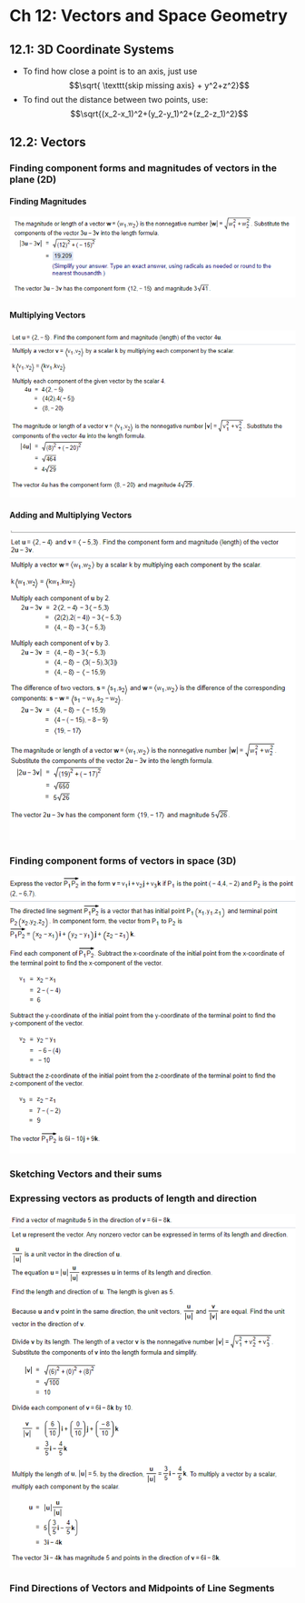 # Ch 12: Vectors and Space Geometry

## 12.1: 3D Coordinate Systems

* To find how close a point is to an axis, just use $$\sqrt{ \texttt{skip missing axis} + y^2+z^2}$$ 
* To find out the distance between two points, use: $$\sqrt{(x_2-x_1)^2+(y_2-y_1)^2+(z_2-z_1)^2}$$ 

## 12.2: Vectors

### Finding component forms and magnitudes of vectors in the plane \(2D\)

#### Finding Magnitudes

![](../../../.gitbook/assets/image%20%28169%29.png)

#### Multiplying Vectors

![](../../../.gitbook/assets/image%20%28164%29.png)

#### Adding and Multiplying Vectors

![](../../../.gitbook/assets/image%20%28165%29.png)

### Finding component forms of vectors in space \(3D\)

![](../../../.gitbook/assets/image%20%28172%29.png)



### Sketching Vectors and their sums

### Expressing vectors as products of length and direction

![](../../../.gitbook/assets/image%20%28168%29.png)

### Find Directions of Vectors and Midpoints of Line Segments



